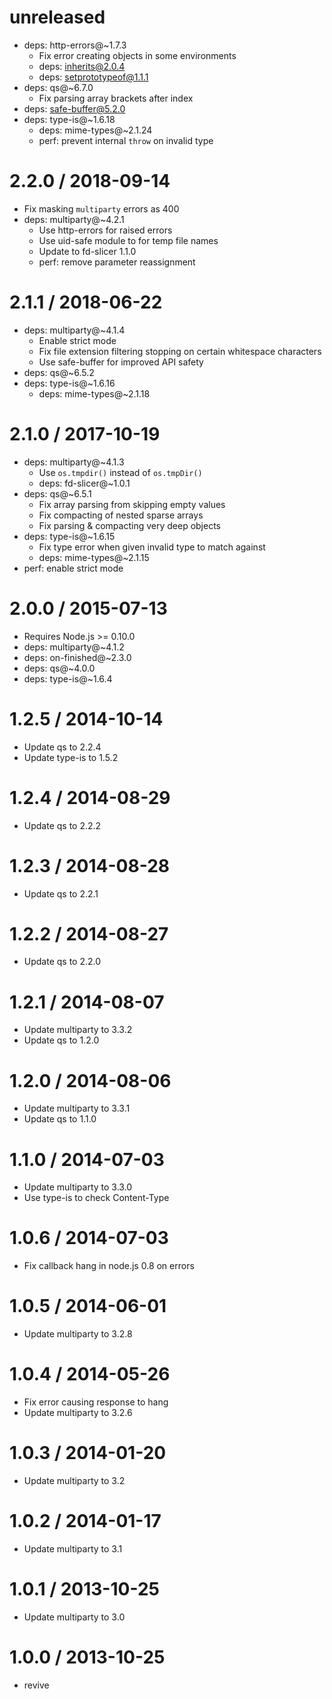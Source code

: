 unreleased
==========

  * deps: http-errors@~1.7.3
     - Fix error creating objects in some environments
     - deps: inherits@2.0.4
     - deps: setprototypeof@1.1.1
  * deps: qs@~6.7.0
    - Fix parsing array brackets after index
  * deps: safe-buffer@5.2.0
  * deps: type-is@~1.6.18
    - deps: mime-types@~2.1.24
    - perf: prevent internal `throw` on invalid type

2.2.0 / 2018-09-14
==================

  * Fix masking `multiparty` errors as 400
  * deps: multiparty@~4.2.1
    - Use http-errors for raised errors
    - Use uid-safe module to for temp file names
    - Update to fd-slicer 1.1.0
    - perf: remove parameter reassignment

2.1.1 / 2018-06-22
==================

  * deps: multiparty@~4.1.4
    - Enable strict mode
    - Fix file extension filtering stopping on certain whitespace characters
    - Use safe-buffer for improved API safety
  * deps: qs@~6.5.2
  * deps: type-is@~1.6.16
    - deps: mime-types@~2.1.18

2.1.0 / 2017-10-19
==================

  * deps: multiparty@~4.1.3
    - Use `os.tmpdir()` instead of `os.tmpDir()`
    - deps: fd-slicer@~1.0.1
  * deps: qs@~6.5.1
    - Fix array parsing from skipping empty values
    - Fix compacting of nested sparse arrays
    - Fix parsing & compacting very deep objects
  * deps: type-is@~1.6.15
    - Fix type error when given invalid type to match against
    - deps: mime-types@~2.1.15
  * perf: enable strict mode

2.0.0 / 2015-07-13
==================

  * Requires Node.js >= 0.10.0
  * deps: multiparty@~4.1.2
  * deps: on-finished@~2.3.0
  * deps: qs@~4.0.0
  * deps: type-is@~1.6.4

1.2.5 / 2014-10-14
==================

  * Update qs to 2.2.4
  * Update type-is to 1.5.2

1.2.4 / 2014-08-29
==================

  * Update qs to 2.2.2

1.2.3 / 2014-08-28
==================

  * Update qs to 2.2.1

1.2.2 / 2014-08-27
==================

  * Update qs to 2.2.0

1.2.1 / 2014-08-07
==================

  * Update multiparty to 3.3.2
  * Update qs to 1.2.0

1.2.0 / 2014-08-06
==================

  * Update multiparty to 3.3.1
  * Update qs to 1.1.0

1.1.0 / 2014-07-03
==================

  * Update multiparty to 3.3.0
  * Use type-is to check Content-Type

1.0.6 / 2014-07-03
==================

  * Fix callback hang in node.js 0.8 on errors

1.0.5 / 2014-06-01
==================

  * Update multiparty to 3.2.8

1.0.4 / 2014-05-26
==================

  * Fix error causing response to hang
  * Update multiparty to 3.2.6

1.0.3 / 2014-01-20
==================

  * Update multiparty to 3.2

1.0.2 / 2014-01-17
==================

  * Update multiparty to 3.1

1.0.1 / 2013-10-25
==================

  * Update multiparty to 3.0

1.0.0 / 2013-10-25
==================

  * revive

